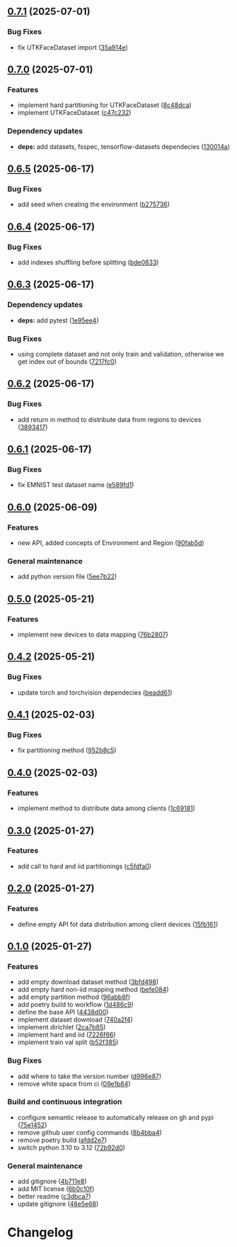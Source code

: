 ## [0.7.1](https://github.com/davidedomini/ProFed/compare/0.7.0...0.7.1) (2025-07-01)

### Bug Fixes

* fix UTKFaceDataset import ([35a914e](https://github.com/davidedomini/ProFed/commit/35a914e18ff8186c732cda335489bad9a26cab62))

## [0.7.0](https://github.com/davidedomini/ProFed/compare/0.6.5...0.7.0) (2025-07-01)

### Features

* implement hard partitioning for UTKFaceDataset ([8c48dca](https://github.com/davidedomini/ProFed/commit/8c48dcaa309afa48d12512db20d430b28cb700c8))
* implement UTKFaceDataset ([c47c232](https://github.com/davidedomini/ProFed/commit/c47c232d5a8ef2200a307bdaa3b54aacb2c6a97a))

### Dependency updates

* **deps:** add datasets, fsspec, tensorflow-datasets dependecies ([130014a](https://github.com/davidedomini/ProFed/commit/130014add9a60217f93d40eca8b5d5ae15b53084))

## [0.6.5](https://github.com/davidedomini/ProFed/compare/0.6.4...0.6.5) (2025-06-17)

### Bug Fixes

* add seed when creating the environment ([b275736](https://github.com/davidedomini/ProFed/commit/b2757367e27c9c21a45b00f0e90a312f870cd7af))

## [0.6.4](https://github.com/davidedomini/ProFed/compare/0.6.3...0.6.4) (2025-06-17)

### Bug Fixes

* add indexes shuffling before splitting ([bde0833](https://github.com/davidedomini/ProFed/commit/bde083389a0880b176331d2a43608bce14530e99))

## [0.6.3](https://github.com/davidedomini/ProFed/compare/0.6.2...0.6.3) (2025-06-17)

### Dependency updates

* **deps:** add pytest ([1e95ee4](https://github.com/davidedomini/ProFed/commit/1e95ee424d9a92c420c96938094c6de283cf7222))

### Bug Fixes

* using complete dataset and not only train and validation, otherwise we get index out of bounds ([7217fc0](https://github.com/davidedomini/ProFed/commit/7217fc0fcd8befbfcc4b4210c4ace9596053ef52))

## [0.6.2](https://github.com/davidedomini/ProFed/compare/0.6.1...0.6.2) (2025-06-17)

### Bug Fixes

* add return in method to distribute data from regions to devices ([3893417](https://github.com/davidedomini/ProFed/commit/38934176e4d3f51349218bfead8acc82e73fef36))

## [0.6.1](https://github.com/davidedomini/ProFed/compare/0.6.0...0.6.1) (2025-06-17)

### Bug Fixes

* fix EMNIST test dataset name ([e589fd1](https://github.com/davidedomini/ProFed/commit/e589fd1782031ce657d083bb028b3459efae19a7))

## [0.6.0](https://github.com/davidedomini/ProFed/compare/0.5.0...0.6.0) (2025-06-09)

### Features

* new API, added concepts of Environment and Region ([90fab5d](https://github.com/davidedomini/ProFed/commit/90fab5dc13609e68422b0e3652609396182f96a5))

### General maintenance

* add python version file ([5ee7b22](https://github.com/davidedomini/ProFed/commit/5ee7b223b2109e3550150fc96d4ff4e77f32a809))

## [0.5.0](https://github.com/davidedomini/ProFed/compare/0.4.2...0.5.0) (2025-05-21)

### Features

* implement new devices to data mapping ([76b2807](https://github.com/davidedomini/ProFed/commit/76b2807864462a2de8662191aa32051b650a36d5))

## [0.4.2](https://github.com/davidedomini/ProFed/compare/0.4.1...0.4.2) (2025-05-21)

### Bug Fixes

* update torch and torchvision dependecies ([beadd61](https://github.com/davidedomini/ProFed/commit/beadd6153c3e69bd7d50fea0fe1720c1cd6c171e))

## [0.4.1](https://github.com/davidedomini/ProFed/compare/0.4.0...0.4.1) (2025-02-03)

### Bug Fixes

* fix partitioning method ([952b8c5](https://github.com/davidedomini/ProFed/commit/952b8c5d630e45ab1017e791fc0b24c78c01f7fb))

## [0.4.0](https://github.com/davidedomini/ProFed/compare/0.3.0...0.4.0) (2025-02-03)

### Features

* implement method to distribute data among clients ([1c69181](https://github.com/davidedomini/ProFed/commit/1c69181b7eb55034e19c354f60d2a35e8412f777))

## [0.3.0](https://github.com/davidedomini/ProFed/compare/0.2.0...0.3.0) (2025-01-27)

### Features

* add call to hard and iid partitionings ([c5fdfa0](https://github.com/davidedomini/ProFed/commit/c5fdfa0d37fb93f2c77678608d51a327a95a7f00))

## [0.2.0](https://github.com/davidedomini/ProFed/compare/0.1.0...0.2.0) (2025-01-27)

### Features

* define empty API fot data distribution among client devices ([15fb161](https://github.com/davidedomini/ProFed/commit/15fb1618f34ec9085b0672f65f8bc31be5052f5a))

## [0.1.0](https://github.com/davidedomini/ProFed/compare/v0.0.1...0.1.0) (2025-01-27)

### Features

* add empty download dataset method ([3bfd498](https://github.com/davidedomini/ProFed/commit/3bfd498214f899601b666f57743a44f2c838aa42))
* add empty hard non-iid mapping method ([befe084](https://github.com/davidedomini/ProFed/commit/befe084f9929eb8984916ea815f2438af0251009))
* add empty partition method ([96abb8f](https://github.com/davidedomini/ProFed/commit/96abb8fc63d6d52518dbb809b93988671ec2d126))
* add poetry build to workflow ([1d486c9](https://github.com/davidedomini/ProFed/commit/1d486c92a09c472bee4e1a81a0358b29984ed9ab))
* define the base API ([4438d00](https://github.com/davidedomini/ProFed/commit/4438d0012a651e41b949c6871e3ef41cb1788ad8))
* implement dataset download ([740a2f4](https://github.com/davidedomini/ProFed/commit/740a2f44e3dc627f98f5c607d9e0d59fdd874cb7))
* implement dirichlet ([2ca7b85](https://github.com/davidedomini/ProFed/commit/2ca7b85a22ea412611fd27e6ae5a9e5089ee2d42))
* implement hard and iid ([7226f66](https://github.com/davidedomini/ProFed/commit/7226f663641a22d2be1e302a897cb85e41a73fb5))
* implement train val split ([b52f385](https://github.com/davidedomini/ProFed/commit/b52f385d40ee36bb8b076064fc6a05b834a8cb41))

### Bug Fixes

* add where to take the version number ([d996e87](https://github.com/davidedomini/ProFed/commit/d996e87138d4904d2aa5120e5fd13ed8dadd7479))
* remove white space from ci ([09e1b84](https://github.com/davidedomini/ProFed/commit/09e1b8478c159a60265ff5d5b1300986d274f5b6))

### Build and continuous integration

* configure semantic release to automatically release on gh and pypi ([75e1452](https://github.com/davidedomini/ProFed/commit/75e14525089ca8e2497f31c7974efab238de3cd6))
* remove github user config commands ([8b4bba4](https://github.com/davidedomini/ProFed/commit/8b4bba494a78e03807db5cd9410c59d032d348da))
* remove poetry build ([afdd2e7](https://github.com/davidedomini/ProFed/commit/afdd2e738280e804a11303de0f2d824c1b2d9974))
* switch python 3.10 to 3.12 ([72b92d0](https://github.com/davidedomini/ProFed/commit/72b92d05efa7e23b0a8213a2502a21ae6d018e63))

### General maintenance

* add gitignore ([4b711e8](https://github.com/davidedomini/ProFed/commit/4b711e8d8d8452a971c84252ecf7adf8028b5cc4))
* add MIT license ([6b0c10f](https://github.com/davidedomini/ProFed/commit/6b0c10fab064f8faba0fcb4b30c068835059a858))
* better readme ([c3dbca7](https://github.com/davidedomini/ProFed/commit/c3dbca7b6a73059e7b476e697db12cc87ffb7c9f))
* update gitignore ([48e5e68](https://github.com/davidedomini/ProFed/commit/48e5e6881f78fec9a68d1b747a91a4cd3481ade2))

# Changelog
